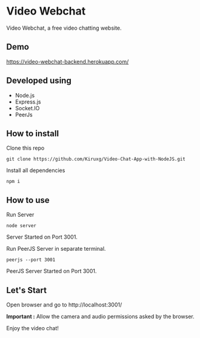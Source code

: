 # Video Webchat

Video Webchat, a free video chatting website.

## Demo

https://video-webchat-backend.herokuapp.com/

## Developed using

- Node.js
- Express.js
- Socket.IO
- PeerJs

## How to install

Clone this repo

    git clone https://github.com/Kiruxg/Video-Chat-App-with-NodeJS.git

Install all dependencies

    npm i

## How to use

Run Server

    node server

Server Started on Port 3001.

Run PeerJS Server in separate terminal.

    peerjs --port 3001

PeerJS Server Started on Port 3001.

## Let's Start

Open browser and go to http://localhost:3001/

**Important :** Allow the camera and audio permissions asked by the browser.

Enjoy the video chat!
